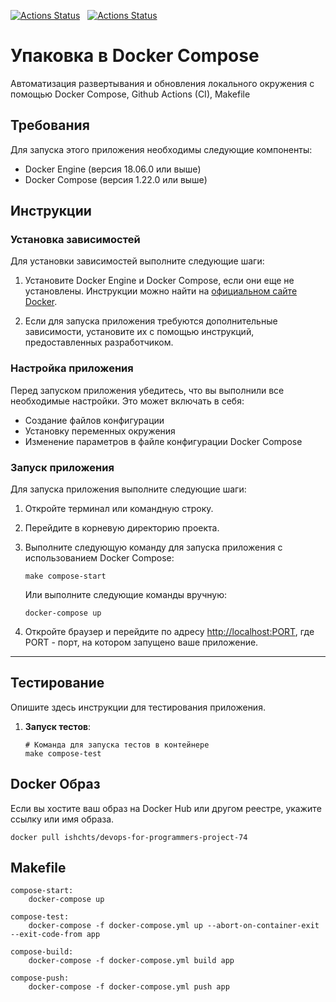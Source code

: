 [![Actions Status](https://github.com/ishchts/devops-for-programmers-project-74/actions/workflows/hexlet-check.yml/badge.svg)](https://github.com/ishchts/devops-for-programmers-project-74/actions) &nbsp; [![Actions Status](https://github.com/ishchts/devops-for-programmers-project-74/actions/workflows/push.yml/badge.svg)](https://github.com/ishchts/devops-for-programmers-project-74/actions)

# Упаковка в Docker Compose

Автоматизация развертывания и обновления локального окружения с помощью Docker Compose, Github Actions (CI), Makefile

## Требования

Для запуска этого приложения необходимы следующие компоненты:

- Docker Engine (версия 18.06.0 или выше)
- Docker Compose (версия 1.22.0 или выше)

## Инструкции

### Установка зависимостей

Для установки зависимостей выполните следующие шаги:

1. Установите Docker Engine и Docker Compose, если они еще не установлены. Инструкции можно найти на [официальном сайте Docker](https://docs.docker.com/get-docker/).

2. Если для запуска приложения требуются дополнительные зависимости, установите их с помощью инструкций, предоставленных разработчиком.

### Настройка приложения

Перед запуском приложения убедитесь, что вы выполнили все необходимые настройки. Это может включать в себя:

- Создание файлов конфигурации
- Установку переменных окружения
- Изменение параметров в файле конфигурации Docker Compose

### Запуск приложения

Для запуска приложения выполните следующие шаги:

1. Откройте терминал или командную строку.

2. Перейдите в корневую директорию проекта.

3. Выполните следующую команду для запуска приложения с использованием Docker Compose:

   ```
   make compose-start
   ```

   Или выполните следующие команды вручную:

   ```
   docker-compose up
   ```

4. Откройте браузер и перейдите по адресу [http://localhost:PORT](http://localhost:PORT), где PORT - порт, на котором запущено ваше приложение.

---

## Тестирование

Опишите здесь инструкции для тестирования приложения.

1. **Запуск тестов**:
   ```
   # Команда для запуска тестов в контейнере
   make compose-test
   ```

## Docker Образ

Если вы хостите ваш образ на Docker Hub или другом реестре, укажите ссылку или имя образа.

```
docker pull ishchts/devops-for-programmers-project-74
```

## Makefile

```
compose-start:
	docker-compose up

compose-test:
	docker-compose -f docker-compose.yml up --abort-on-container-exit --exit-code-from app

compose-build:
	docker-compose -f docker-compose.yml build app

compose-push:
	docker-compose -f docker-compose.yml push app
```



